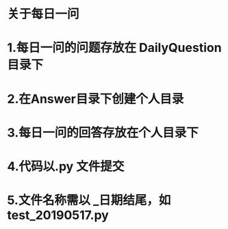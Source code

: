 # 关于每日一问
# 1.每日一问的问题存放在 DailyQuestion目录下
# 2.在Answer目录下创建个人目录
# 3.每日一问的回答存放在个人目录下
# 4.代码以.py 文件提交
# 5.文件名称需以 _日期结尾，如test_20190517.py
